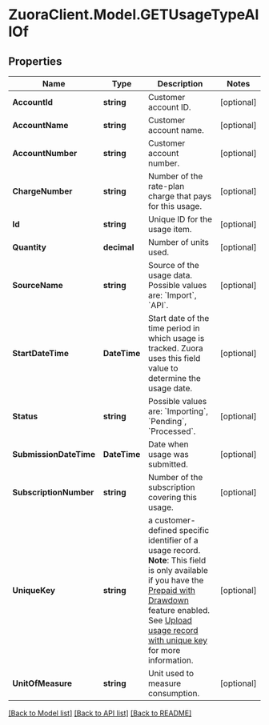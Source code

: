 # ZuoraClient.Model.GETUsageTypeAllOf

## Properties

Name | Type | Description | Notes
------------ | ------------- | ------------- | -------------
**AccountId** | **string** | Customer account ID.  | [optional] 
**AccountName** | **string** | Customer account name.  | [optional] 
**AccountNumber** | **string** | Customer account number.  | [optional] 
**ChargeNumber** | **string** | Number of the rate-plan charge that pays for this usage.  | [optional] 
**Id** | **string** | Unique ID for the usage item.  | [optional] 
**Quantity** | **decimal** | Number of units used.  | [optional] 
**SourceName** | **string** | Source of the usage data. Possible values are: &#x60;Import&#x60;, &#x60;API&#x60;.  | [optional] 
**StartDateTime** | **DateTime** | Start date of the time period in which usage is tracked. Zuora uses this field value to determine the usage date.  | [optional] 
**Status** | **string** | Possible values are: &#x60;Importing&#x60;, &#x60;Pending&#x60;, &#x60;Processed&#x60;.  | [optional] 
**SubmissionDateTime** | **DateTime** | Date when usage was submitted.  | [optional] 
**SubscriptionNumber** | **string** | Number of the subscription covering this usage.  | [optional] 
**UniqueKey** | **string** | a customer-defined specific identifier of a usage record.  **Note**: This field is only available if you have the [Prepaid with Drawdown](https://knowledgecenter.zuora.com/Billing/Billing_and_Payments/J_Billing_Operations/Prepaid_with_Drawdown) feature enabled. See [Upload usage record with unique key](https://knowledgecenter.zuora.com/Billing/Billing_and_Payments/J_Billing_Operations/Prepaid_with_Drawdown/Prepaid_balance_transactions#Upload_usage_record_with_unique_key) for more information.  | [optional] 
**UnitOfMeasure** | **string** | Unit used to measure consumption.  | [optional] 

[[Back to Model list]](../README.md#documentation-for-models) [[Back to API list]](../README.md#documentation-for-api-endpoints) [[Back to README]](../README.md)

